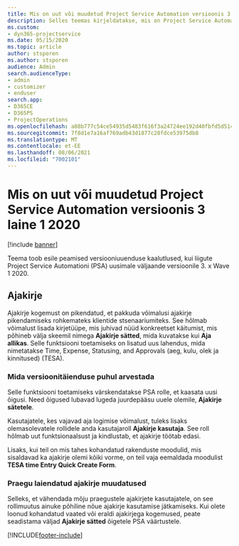 ```yaml
---
title: Mis on uut või muudetud Project Service Automation versioonis 3.x laine 1 2020
description: Selles teemas kirjeldatakse, mis on Project Service Automationi versioonis 3 laine 1 2020 uus ja mida on muudetud.
ms.custom:
- dyn365-projectservice
ms.date: 05/15/2020
ms.topic: article
author: stsporen
ms.author: stsporen
audience: Admin
search.audienceType:
- admin
- customizer
- enduser
search.app:
- D365CE
- D365PS
- ProjectOperations
ms.openlocfilehash: a88b777c54ce54935d5483f616f3a24724ee192d40fbfd5d514f990e958dd5ea
ms.sourcegitcommit: 7f8d1e7a16af769adb43d1877c28fdce53975db8
ms.translationtype: MT
ms.contentlocale: et-EE
ms.lasthandoff: 08/06/2021
ms.locfileid: "7002101"
---
```

# <a name="whats-new-or-changed-in-project-service-automation-version-3-wave-1-2020"></a>Mis on uut või muudetud Project Service Automation versioonis 3 laine 1 2020

[!include [banner](../includes/psa-now-project-operations.md)]

Teema toob esile peamised versiooniuuenduse kaalutlused, kui liigute Project Service Automationi (PSA) uusimale väljaande versioonile 3. x Wave 1 2020.

## <a name="time-entry"></a>Ajakirje
Ajakirje kogemust on pikendatud, et pakkuda võimalusi ajakirje pikendamiseks rohkemateks klientide stsenaariumiteks. See hõlmab võimalust lisada kirjetüüpe, mis juhivad nüüd konkreetset käitumist, mis põhineb välja skeemil nimega **Ajakirje sätted**, mida kuvatakse kui **Aja allikas**. Selle funktsiooni toetamiseks on lisatud uus lahendus, mida nimetatakse Time, Expense, Statusing, and Approvals (aeg, kulu, olek ja kinnitused) (TESA).

### <a name="upgrade-consideration"></a>Mida versioonitäienduse puhul arvestada
Selle funktsiooni toetamiseks värskendatakse PSA rolle, et kaasata uusi õigusi. Need õigused lubavad lugeda juurdepääsu uuele olemile, **Ajakirje sätetele**.

Kasutajatele, kes vajavad aja logimise võimalust, tuleks lisaks olemasolevatele rollidele anda kasutajaroll **Ajakirje kasutaja**. See roll hõlmab uut funktsionaalsust ja kindlustab, et ajakirje töötab edasi.

Lisaks, kui teil on mis tahes kohandatud rakenduste moodulid, mis sisaldavad ka ajakirje olemi kõiki vorme, on teil vaja eemaldada moodulist **TESA time Entry Quick Create Form**.

### <a name="currently-extended-time-entry-changes"></a>Praegu laiendatud ajakirje muudatused
Selleks, et vähendada mõju praegustele ajakirjete kasutajatele, on see rollimuutus ainuke põhiline nõue ajakirje kasutamise jätkamiseks. Kui olete loonud kohandatud vaated või eraldi ajakirjega kogemused, peate seadistama väljad **Ajakirje sätted** õigetele PSA väärtustele.


[!INCLUDE[footer-include](../includes/footer-banner.md)]